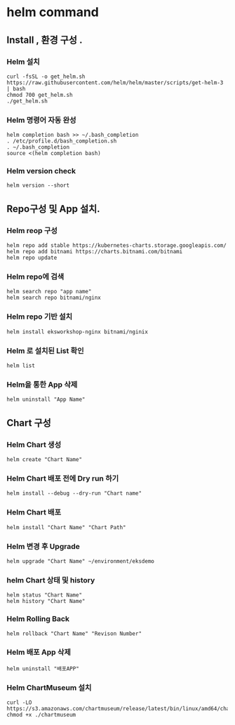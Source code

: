 # helm command

## Install , 환경 구성 . 

### Helm 설치

```text
curl -fsSL -o get_helm.sh https://raw.githubusercontent.com/helm/helm/master/scripts/get-helm-3 | bash
chmod 700 get_helm.sh
./get_helm.sh
```

### Helm 명령어 자동 완성

```text
helm completion bash >> ~/.bash_completion
. /etc/profile.d/bash_completion.sh
. ~/.bash_completion
source <(helm completion bash)
```

### Helm version check

```text
helm version --short
```

## Repo구성 및 App 설치. 

### Helm reop 구성

```text
helm repo add stable https://kubernetes-charts.storage.googleapis.com/
helm repo add bitnami https://charts.bitnami.com/bitnami
helm repo update
```

### Helm repo에 검색

```text
helm search repo "app name"
helm search repo bitnami/nginx
```

### Helm repo 기반 설치

```text
helm install eksworkshop-nginx bitnami/nginix
```

### Helm 로 설치된 List 확인

```text
helm list 
```

### Helm을 통한 App 삭제 

```text
helm uninstall "App Name"
```

## Chart 구성 

### Helm Chart 생성

```text
helm create "Chart Name"
```

### Helm Chart 배포 전에 Dry run 하기

```text
helm install --debug --dry-run "Chart name"
```

### Helm Chart 배포

```text
helm install "Chart Name" "Chart Path"

```

### Helm 변경 후 Upgrade

```text
helm upgrade "Chart Name" ~/environment/eksdemo
```

### helm Chart 상태 및 history

```text
helm status "Chart Name"
helm history "Chart Name"

```

### Helm Rolling Back

```text
helm rollback "Chart Name" "Revison Number"

```

### Helm  배포 App 삭제

```text
helm uninstall "배포APP"
```

### Helm ChartMuseum 설치

```text
curl -LO https://s3.amazonaws.com/chartmuseum/release/latest/bin/linux/amd64/chartmuseum
chmod +x ./chartmuseum
```



